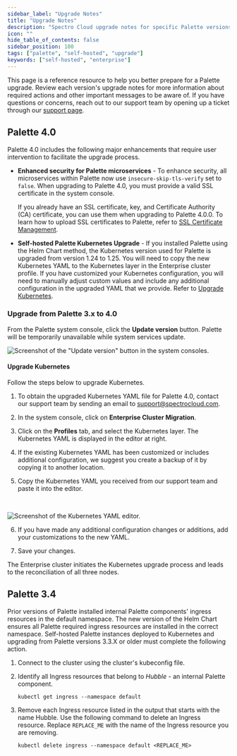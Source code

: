 ```yaml
---
sidebar_label: "Upgrade Notes"
title: "Upgrade Notes"
description: "Spectro Cloud upgrade notes for specific Palette versions."
icon: ""
hide_table_of_contents: false
sidebar_position: 100
tags: ["palette", "self-hosted", "upgrade"]
keywords: ["self-hosted", "enterprise"]
---
```


This page is a reference resource to help you better prepare for a Palette upgrade. Review each version's upgrade notes for more information about required actions and other important messages to be aware of. If you have questions or concerns, reach out to our support team by opening up a ticket through our [support page](http://support.spectrocloud.io/).

## Palette 4.0

Palette 4.0 includes the following major enhancements that require user intervention to facilitate the upgrade process. 

- **Enhanced security for Palette microservices** - To enhance security, all microservices within Palette now use `insecure-skip-tls-verify` set to `false`. When upgrading to Palette 4.0, you must provide a valid SSL certificate in the system console. 

  If you already have an SSL certificate, key, and Certificate Authority (CA) certificate, you can use them when upgrading to Palette 4.0.0. To learn how to upload SSL certificates to Palette, refer to [SSL Certificate Management](system-management/ssl-certificate-management.md).


- **Self-hosted Palette Kubernetes Upgrade** - If you installed Palette using the Helm Chart method, the Kubernetes version used for Palette is upgraded from version 1.24 to 1.25. You will need to copy the new Kubernetes YAML to the Kubernetes layer in the Enterprise cluster profile. If you have customized your Kubernetes configuration, you will need to manually adjust custom values and include any additional configuration in the upgraded YAML that we provide. Refer to [Upgrade Kubernetes](#upgrade-kubernetes).

### Upgrade from Palette 3.x to 4.0

From the Palette system console, click the **Update version** button. Palette will be temporarily unavailable while system services update.

![Screenshot of the "Update version" button in the system consoles.](/enterprise-version_sys-console-update-palette-version.png)

#### Upgrade Kubernetes

Follow the steps below to upgrade Kubernetes.


1. To obtain the upgraded Kubernetes YAML file for Palette 4.0, contact our support team by sending an email to support@spectrocloud.com.


2. In the system console, click on **Enterprise Cluster Migration**.


3. Click on the **Profiles** tab, and select the Kubernetes layer. The Kubernetes YAML is displayed in the editor at right.


4. If the existing Kubernetes YAML has been customized or includes additional configuration, we suggest you create a backup of it by copying it to another location. 


5. Copy the Kubernetes YAML you received from our support team and paste it into the editor.

  <br />

  ![Screenshot of the Kubernetes YAML editor.](/enterprise-version_upgrade_ec-cluster-profile.png)


6. If you have made any additional configuration changes or additions, add your customizations to the new YAML.


7. Save your changes.

The Enterprise cluster initiates the Kubernetes upgrade process and leads to the reconciliation of all three nodes.


## Palette 3.4

Prior versions of Palette installed internal Palette components' ingress resources in the default namespace. The new version of the Helm Chart ensures all Palette required ingress resources are installed in the correct namespace. Self-hosted Palette instances deployed to Kubernetes and upgrading from Palette versions 3.3.X or older must complete the following action.


1. Connect to the cluster using the cluster's kubeconfig file.

2. Identify all Ingress resources that belong to *Hubble* - an internal Palette component.

   ```shell
   kubectl get ingress --namespace default
   ```

3. Remove each Ingress resource listed in the output that starts with the name Hubble. Use the following command to delete an Ingress resource. Replace `REPLACE_ME` with the name of the Ingress resource you are removing.

   ```shell
   kubectl delete ingress --namespace default <REPLACE_ME>
   ```